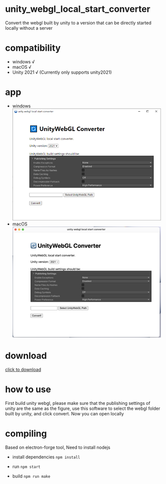 # unity_webgl_local_start_converter
Convert the webgl built by unity to a version that can be directly started locally without a server

# compatibility 
- windows √
- macOS √
- Unity 2021 √ (Currently only supports unity2021)

# app
- windows
![](docs/win.png)
- macOS
![](docs/mac.png)

# download
[click to download](https://github.com/PMZeroSkyline/unity_webgl_local_start_converter/releases)

# how to use
First build unity webgl, please make sure that the publishing settings of unity are the same as the figure, use this software to select the webgl folder built by unity, and click convert. Now you can open locally

# compiling
 Based on electron-forge tool, Need to install nodejs
    
- install dependencies
`
npm install
`

- run
`
npm start
`

- build
`
npm run make
`